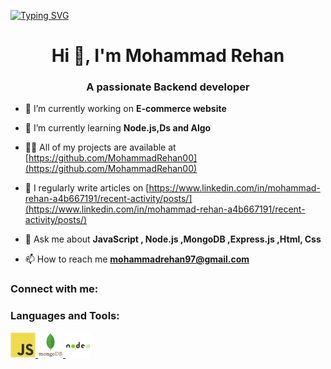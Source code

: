 [![Typing SVG](https://readme-typing-svg.herokuapp.com?color=%23D4153D&size=30&lines=Hi+I+am+Mohammad+Rehan)](https://git.io/typing-svg)
<h1 align="center">Hi 👋, I'm Mohammad Rehan</h1>
<h3 align="center">A passionate Backend developer</h3>

- 🔭 I’m currently working on **E-commerce website**

- 🌱 I’m currently learning **Node.js,Ds and Algo**

- 👨‍💻 All of my projects are available at [https://github.com/MohammadRehan00](https://github.com/MohammadRehan00)

- 📝 I regularly write articles on [https://www.linkedin.com/in/mohammad-rehan-a4b667191/recent-activity/posts/](https://www.linkedin.com/in/mohammad-rehan-a4b667191/recent-activity/posts/)

- 💬 Ask me about **JavaScript , Node.js ,MongoDB ,Express.js ,Html, Css**

- 📫 How to reach me **mohammadrehan97@gmail.com**

<h3 align="left">Connect with me:</h3>
<p align="left">
</p>

<h3 align="left">Languages and Tools:</h3>
<p align="left"> <a href="https://developer.mozilla.org/en-US/docs/Web/JavaScript" target="_blank" rel="noreferrer"> <img src="https://raw.githubusercontent.com/devicons/devicon/master/icons/javascript/javascript-original.svg" alt="javascript" width="40" height="40"/> </a> <a href="https://www.mongodb.com/" target="_blank" rel="noreferrer"> <img src="https://raw.githubusercontent.com/devicons/devicon/master/icons/mongodb/mongodb-original-wordmark.svg" alt="mongodb" width="40" height="40"/> </a> <a href="https://nodejs.org" target="_blank" rel="noreferrer"> <img src="https://raw.githubusercontent.com/devicons/devicon/master/icons/nodejs/nodejs-original-wordmark.svg" alt="nodejs" width="40" height="40"/> </a> </p>

